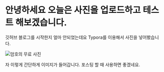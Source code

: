 # 안녕하세요 오늘은 사진을 업로드하고 테스트 해보겠습니다.

깃허브 블로그를 시작한지 얼마 안되었는데요 Typora를 이용해서 사진을 넣어봤습니다.

![암호의 무료 사진](https://cdn.pixabay.com/photo/2015/12/04/14/05/code-1076536_960_720.jpg)

자 이렇게 간단하게 이미지가 들어갑니다. 포스팅 할 때 사용하면 좋겠네요.